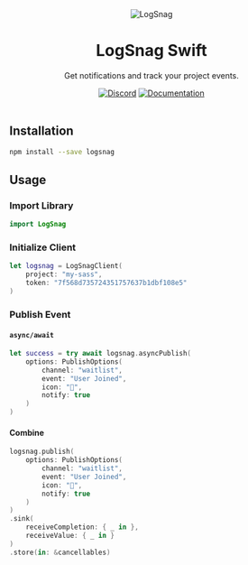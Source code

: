 <div align="center">
    <img src="https://logsnag.com/og-image.png" alt="LogSnag"/>
    <br>
    <h1>LogSnag Swift</h1>
    <p>Get notifications and track your project events.</p>
    <a href="https://discord.gg/dY3pRxgWua"><img src="https://img.shields.io/discord/922560704454750245?color=%237289DA&label=Discord" alt="Discord"></a>
    <a href="https://docs.logsnag.com"><img src="https://img.shields.io/badge/Docs-LogSnag" alt="Documentation"></a>
    <br>
    <br>
</div>


## Installation

```sh
npm install --save logsnag
```

## Usage

### Import Library

```swift
import LogSnag
```

### Initialize Client

```swift
let logsnag = LogSnagClient(
    project: "my-sass",
    token: "7f568d735724351757637b1dbf108e5"
)
```

### Publish Event

#### `async/await`

```swift
let success = try await logsnag.asyncPublish(
    options: PublishOptions(
        channel: "waitlist",
        event: "User Joined",
        icon: "🎉",
        notify: true
    )
)
```

#### Combine

```swift
logsnag.publish(
    options: PublishOptions(
        channel: "waitlist",
        event: "User Joined",
        icon: "🎉",
        notify: true
    )
)
.sink(
    receiveCompletion: { _ in },
    receiveValue: { _ in }
)
.store(in: &cancellables)
```

